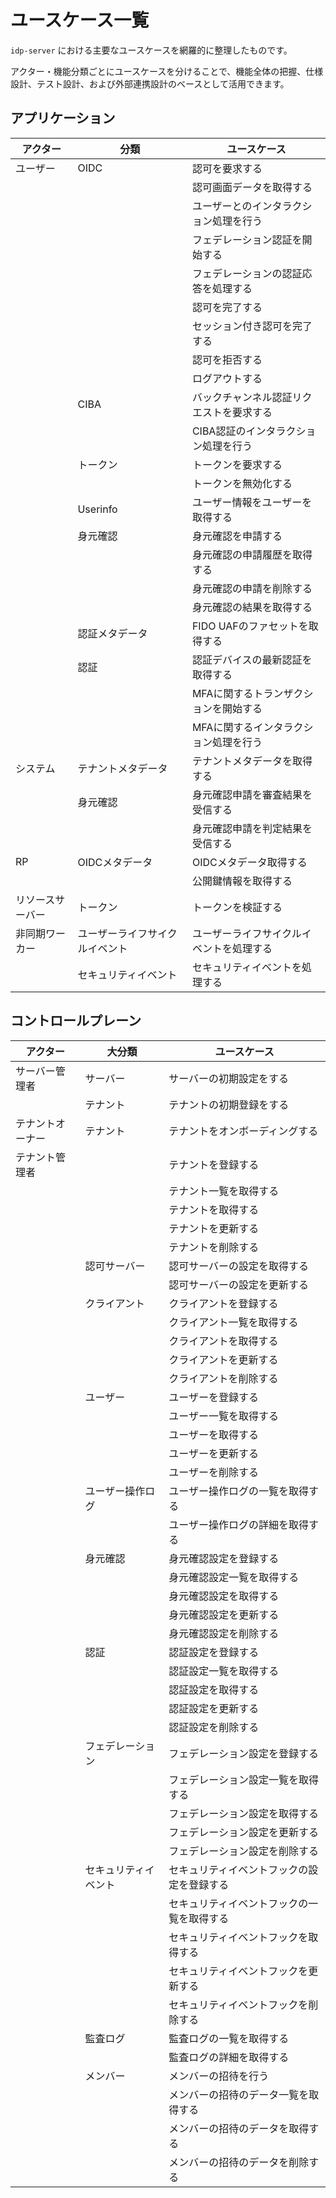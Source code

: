 # ユースケース一覧

`idp-server` における主要なユースケースを網羅的に整理したものです。

アクター・機能分類ごとにユースケースを分けることで、機能全体の把握、仕様設計、テスト設計、および外部連携設計のベースとして活用できます。

## アプリケーション

| アクター     | 分類              | ユースケース               | 
|----------|-----------------|----------------------|
| ユーザー     | OIDC            | 認可を要求する              | 
|          |                 | 認可画面データを取得する         |
|          |                 | ユーザーとのインタラクション処理を行う  | 
|          |                 | フェデレーション認証を開始する      | 
|          |                 | フェデレーションの認証応答を処理する   | 
|          |                 | 認可を完了する              | 
|          |                 | セッション付き認可を完了する       | 
|          |                 | 認可を拒否する              | 
|          |                 | ログアウトする              |
|          | CIBA            | バックチャンネル認証リクエストを要求する | 
|          |                 | CIBA認証のインタラクション処理を行う |
|          | トークン            | トークンを要求する            | 
|          |                 | トークンを無効化する           |
|          | Userinfo        | ユーザー情報をユーザーを取得する     |
|          | 身元確認            | 身元確認を申請する            | 
|          | 　               | 身元確認の申請履歴を取得する       | 
|          |                 | 身元確認の申請を削除する         | 
|          |                 | 身元確認の結果を取得する         | 
|          | 認証メタデータ         | FIDO UAFのファセットを取得する  |
|          | 認証              | 認証デバイスの最新認証を取得する     |
|          |                 | MFAに関するトランザクションを開始する |
|          |                 | MFAに関するインタラクション処理を行う |
| システム     | テナントメタデータ       | テナントメタデータを取得する       |
|          | 身元確認            | 身元確認申請を審査結果を受信する     | 
|          |                 | 身元確認申請を判定結果を受信する     |
| RP       | OIDCメタデータ       | OIDCメタデータ取得する        | 
|          |                 | 公開鍵情報を取得する           |
| リソースサーバー | トークン            | トークンを検証する            | 
| 非同期ワーカー  | ユーザーライフサイクルイベント | ユーザーライフサイクルイベントを処理する | 
|          | セキュリティイベント      | セキュリティイベントを処理する      | 

## コントロールプレーン

| アクター     | 大分類        | ユースケース                | 
|----------|------------|-----------------------|
| サーバー管理者  | サーバー       | サーバーの初期設定をする          | 
|          | テナント       | テナントの初期登録をする          | 
| テナントオーナー | テナント       | テナントをオンボーディングする       | 
| テナント管理者  |            | テナントを登録する             | 
|          |            | テナント一覧を取得する           |
|          |            | テナントを取得する             |
|          |            | テナントを更新する             | 
|          |            | テナントを削除する             | 
|          | 認可サーバー     | 認可サーバーの設定を取得する        |
|          |            | 認可サーバーの設定を更新する        | 
|          | クライアント     | クライアントを登録する           | 
|          |            | クライアント一覧を取得する         |
|          |            | クライアントを取得する           |
|          |            | クライアントを更新する           | 
|          |            | クライアントを削除する           | 
|          | ユーザー       | ユーザーを登録する             | 
|          |            | ユーザー一覧を取得する           |
|          |            | ユーザーを取得する             | 
|          |            | ユーザーを更新する             | 
|          |            | ユーザーを削除する             | 
|          | ユーザー操作ログ   | ユーザー操作ログの一覧を取得する      |
|          |            | ユーザー操作ログの詳細を取得する      | 
|          | 身元確認       | 身元確認設定を登録する           |
|          |            | 身元確認設定一覧を取得する         | 
|          |            | 身元確認設定を取得する           | 
|          |            | 身元確認設定を更新する           | 
|          |            | 身元確認設定を削除する           |
|          | 認証         | 認証設定を登録する             | 
|          |            | 認証設定一覧を取得する           |
|          |            | 認証設定を取得する             | 
|          |            | 認証設定を更新する             |
|          |            | 認証設定を削除する             |
|          | フェデレーション   | フェデレーション設定を登録する       | 
|          |            | フェデレーション設定一覧を取得する     |
|          |            | フェデレーション設定を取得する       | 
|          |            | フェデレーション設定を更新する       |
|          |            | フェデレーション設定を削除する       |
|          | セキュリティイベント | セキュリティイベントフックの設定を登録する | 
|          |            | セキュリティイベントフックの一覧を取得する |
|          |            | セキュリティイベントフックを取得する    | 
|          |            | セキュリティイベントフックを更新する    |
|          |            | セキュリティイベントフックを削除する    |
|          | 監査ログ       | 監査ログの一覧を取得する          |
|          |            | 監査ログの詳細を取得する          | 
|          | メンバー       | メンバーの招待を行う            | 
|          |            | メンバーの招待のデータ一覧を取得する    |
|          |            | メンバーの招待のデータを取得する      |
|          |            | メンバーの招待のデータを削除する      |
